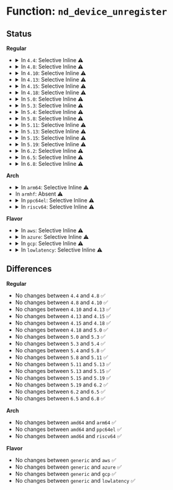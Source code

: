 # Function: <code>nd_device_unregister</code>

## Status
<b>Regular</b>
<ul>
<li>
<details>
<summary>In <code>4.4</code>: Selective Inline ⚠️</summary>

```c
void nd_device_unregister(struct device *dev, enum nd_async_mode mode);
```

**Collision:** Unique Global

**Inline:** Selective

**Transformation:** False

**Instances:**

```
In drivers/nvdimm/bus.c (ffffffff81597ac0)
Location: drivers/nvdimm/bus.c:190
Inline: True
Direct callers:
  - drivers/nvdimm/core.c:child_unregister
  - drivers/nvdimm/region.c:child_unregister
  - drivers/nvdimm/namespace_devs.c:size_store
  - drivers/nvdimm/claim.c:nd_namespace_store
```
**Symbols:**

```
ffffffff81597ac0-ffffffff81597b0b: nd_device_unregister (STB_GLOBAL)
```
</details>
</li>
<li>
<details>
<summary>In <code>4.8</code>: Selective Inline ⚠️</summary>

```c
void nd_device_unregister(struct device *dev, enum nd_async_mode mode);
```

**Collision:** Unique Global

**Inline:** Selective

**Transformation:** False

**Instances:**

```
In drivers/nvdimm/bus.c (ffffffff815ecd60)
Location: drivers/nvdimm/bus.c:453
Inline: True
Direct callers:
  - drivers/nvdimm/region.c:child_unregister
  - drivers/nvdimm/namespace_devs.c:size_store
  - drivers/nvdimm/claim.c:nd_namespace_store
```
**Symbols:**

```
ffffffff815ecd60-ffffffff815ecdab: nd_device_unregister (STB_GLOBAL)
```
</details>
</li>
<li>
<details>
<summary>In <code>4.10</code>: Selective Inline ⚠️</summary>

```c
void nd_device_unregister(struct device *dev, enum nd_async_mode mode);
```

**Collision:** Unique Global

**Inline:** Selective

**Transformation:** False

**Instances:**

```
In drivers/nvdimm/bus.c (ffffffff81619b50)
Location: drivers/nvdimm/bus.c:455
Inline: True
Direct callers:
  - drivers/nvdimm/region.c:child_unregister
  - drivers/nvdimm/namespace_devs.c:size_store
  - drivers/nvdimm/claim.c:nd_namespace_store
```
**Symbols:**

```
ffffffff81619b50-ffffffff81619b9b: nd_device_unregister (STB_GLOBAL)
```
</details>
</li>
<li>
<details>
<summary>In <code>4.13</code>: Selective Inline ⚠️</summary>

```c
void nd_device_unregister(struct device *dev, enum nd_async_mode mode);
```

**Collision:** Unique Global

**Inline:** Selective

**Transformation:** False

**Instances:**

```
In drivers/nvdimm/bus.c (ffffffff8162db40)
Location: drivers/nvdimm/bus.c:518
Inline: True
Direct callers:
  - drivers/nvdimm/region.c:child_unregister
  - drivers/nvdimm/namespace_devs.c:size_store
  - drivers/nvdimm/claim.c:nd_namespace_store
```
**Symbols:**

```
ffffffff8162db40-ffffffff8162db8b: nd_device_unregister (STB_GLOBAL)
```
</details>
</li>
<li>
<details>
<summary>In <code>4.15</code>: Selective Inline ⚠️</summary>

```c
void nd_device_unregister(struct device *dev, enum nd_async_mode mode);
```

**Collision:** Unique Global

**Inline:** Selective

**Transformation:** False

**Instances:**

```
In drivers/nvdimm/bus.c (ffffffff81696300)
Location: drivers/nvdimm/bus.c:518
Inline: True
Direct callers:
  - drivers/nvdimm/region.c:child_unregister
  - drivers/nvdimm/namespace_devs.c:size_store
  - drivers/nvdimm/claim.c:nd_namespace_store
```
**Symbols:**

```
ffffffff81696300-ffffffff8169634b: nd_device_unregister (STB_GLOBAL)
```
</details>
</li>
<li>
<details>
<summary>In <code>4.18</code>: Selective Inline ⚠️</summary>

```c
void nd_device_unregister(struct device *dev, enum nd_async_mode mode);
```

**Collision:** Unique Global

**Inline:** Selective

**Transformation:** False

**Instances:**

```
In drivers/nvdimm/bus.c (ffffffff816d23f0)
Location: drivers/nvdimm/bus.c:522
Inline: True
Direct callers:
  - drivers/nvdimm/region.c:child_unregister
  - drivers/nvdimm/namespace_devs.c:size_store
  - drivers/nvdimm/claim.c:nd_namespace_store
```
**Symbols:**

```
ffffffff816d23f0-ffffffff816d243b: nd_device_unregister (STB_GLOBAL)
```
</details>
</li>
<li>
<details>
<summary>In <code>5.0</code>: Selective Inline ⚠️</summary>

```c
void nd_device_unregister(struct device *dev, enum nd_async_mode mode);
```

**Collision:** Unique Global

**Inline:** Selective

**Transformation:** False

**Instances:**

```
In drivers/nvdimm/bus.c (ffffffff816f3af0)
Location: drivers/nvdimm/bus.c:551
Inline: True
Direct callers:
  - drivers/nvdimm/region.c:child_unregister
  - drivers/nvdimm/namespace_devs.c:size_store
  - drivers/nvdimm/claim.c:nd_namespace_store
```
**Symbols:**

```
ffffffff816f3af0-ffffffff816f3b3b: nd_device_unregister (STB_GLOBAL)
```
</details>
</li>
<li>
<details>
<summary>In <code>5.3</code>: Selective Inline ⚠️</summary>

```c
void nd_device_unregister(struct device *dev, enum nd_async_mode mode);
```

**Collision:** Unique Global

**Inline:** Selective

**Transformation:** False

**Instances:**

```
In drivers/nvdimm/bus.c (ffffffff8172ce50)
Location: drivers/nvdimm/bus.c:557
Inline: True
Direct callers:
  - drivers/nvdimm/region.c:child_unregister
  - drivers/nvdimm/namespace_devs.c:__size_store
  - drivers/nvdimm/claim.c:nd_namespace_store
```
**Symbols:**

```
ffffffff8172ce50-ffffffff8172cee6: nd_device_unregister (STB_GLOBAL)
```
</details>
</li>
<li>
<details>
<summary>In <code>5.4</code>: Selective Inline ⚠️</summary>

```c
void nd_device_unregister(struct device *dev, enum nd_async_mode mode);
```

**Collision:** Unique Global

**Inline:** Selective

**Transformation:** False

**Instances:**

```
In drivers/nvdimm/bus.c (ffffffff81750e70)
Location: drivers/nvdimm/bus.c:555
Inline: True
Direct callers:
  - drivers/nvdimm/region.c:child_unregister
  - drivers/nvdimm/namespace_devs.c:__size_store
  - drivers/nvdimm/claim.c:nd_namespace_store
```
**Symbols:**

```
ffffffff81750e70-ffffffff81750f06: nd_device_unregister (STB_GLOBAL)
```
</details>
</li>
<li>
<details>
<summary>In <code>5.8</code>: Selective Inline ⚠️</summary>

```c
void nd_device_unregister(struct device *dev, enum nd_async_mode mode);
```

**Collision:** Unique Global

**Inline:** Selective

**Transformation:** False

**Instances:**

```
In drivers/nvdimm/bus.c (ffffffff8180f6b0)
Location: drivers/nvdimm/bus.c:560
Inline: True
Direct callers:
  - drivers/nvdimm/region.c:child_unregister
  - drivers/nvdimm/namespace_devs.c:__size_store
  - drivers/nvdimm/claim.c:nd_detach_and_reset
```
**Symbols:**

```
ffffffff8180f6b0-ffffffff8180f746: nd_device_unregister (STB_GLOBAL)
```
</details>
</li>
<li>
<details>
<summary>In <code>5.11</code>: Selective Inline ⚠️</summary>

```c
void nd_device_unregister(struct device *dev, enum nd_async_mode mode);
```

**Collision:** Unique Global

**Inline:** Selective

**Transformation:** False

**Instances:**

```
In drivers/nvdimm/bus.c (ffffffff8181e5f0)
Location: drivers/nvdimm/bus.c:560
Inline: True
Direct callers:
  - drivers/nvdimm/region.c:child_unregister
  - drivers/nvdimm/namespace_devs.c:__size_store
  - drivers/nvdimm/claim.c:nd_detach_and_reset
```
**Symbols:**

```
ffffffff8181e5f0-ffffffff8181e686: nd_device_unregister (STB_GLOBAL)
```
</details>
</li>
<li>
<details>
<summary>In <code>5.13</code>: Selective Inline ⚠️</summary>

```c
void nd_device_unregister(struct device *dev, enum nd_async_mode mode);
```

**Collision:** Unique Global

**Inline:** Selective

**Transformation:** False

**Instances:**

```
In drivers/nvdimm/bus.c (ffffffff81801957)
Location: drivers/nvdimm/bus.c:557
Inline: True
Direct callers:
  - drivers/nvdimm/region.c:child_unregister
  - drivers/nvdimm/namespace_devs.c:__size_store
  - drivers/nvdimm/claim.c:nd_namespace_store
```
**Symbols:**

```
ffffffff81801de0-ffffffff81801e76: nd_device_unregister (STB_GLOBAL)
```
</details>
</li>
<li>
<details>
<summary>In <code>5.15</code>: Selective Inline ⚠️</summary>

```c
void nd_device_unregister(struct device *dev, enum nd_async_mode mode);
```

**Collision:** Unique Global

**Inline:** Selective

**Transformation:** False

**Instances:**

```
In drivers/nvdimm/bus.c (ffffffff8188be87)
Location: drivers/nvdimm/bus.c:551
Inline: True
Direct callers:
  - drivers/nvdimm/dimm_devs.c:nvdimm_delete
  - drivers/nvdimm/dimm_devs.c:nvdimm_delete
  - drivers/nvdimm/region.c:child_unregister
  - drivers/nvdimm/namespace_devs.c:__size_store
  - drivers/nvdimm/claim.c:nd_namespace_store
```
**Symbols:**

```
ffffffff8188c2e0-ffffffff8188c376: nd_device_unregister (STB_GLOBAL)
```
</details>
</li>
<li>
<details>
<summary>In <code>5.19</code>: Selective Inline ⚠️</summary>

```c
void nd_device_unregister(struct device *dev, enum nd_async_mode mode);
```

**Collision:** Unique Global

**Inline:** Selective

**Transformation:** False

**Instances:**

```
In drivers/nvdimm/bus.c (ffffffff819d52ad)
Location: drivers/nvdimm/bus.c:539
Inline: True
Direct callers:
  - drivers/nvdimm/dimm_devs.c:nvdimm_delete
  - drivers/nvdimm/region.c:child_unregister
  - drivers/nvdimm/namespace_devs.c:__size_store
  - drivers/nvdimm/claim.c:nd_namespace_store
```
**Symbols:**

```
ffffffff819d56b0-ffffffff819d5770: nd_device_unregister (STB_GLOBAL)
```
</details>
</li>
<li>
<details>
<summary>In <code>6.2</code>: Selective Inline ⚠️</summary>

```c
void nd_device_unregister(struct device *dev, enum nd_async_mode mode);
```

**Collision:** Unique Global

**Inline:** Selective

**Transformation:** False

**Instances:**

```
In drivers/nvdimm/bus.c (ffffffff81b4fd2d)
Location: drivers/nvdimm/bus.c:552
Inline: True
Direct callers:
  - drivers/nvdimm/dimm_devs.c:nvdimm_delete
  - drivers/nvdimm/region.c:child_unregister
  - drivers/nvdimm/namespace_devs.c:__size_store
  - drivers/nvdimm/claim.c:nd_namespace_store
```
**Symbols:**

```
ffffffff81b50160-ffffffff81b50220: nd_device_unregister (STB_GLOBAL)
```
</details>
</li>
<li>
<details>
<summary>In <code>6.5</code>: Selective Inline ⚠️</summary>

```c
void nd_device_unregister(struct device *dev, enum nd_async_mode mode);
```

**Collision:** Unique Global

**Inline:** Selective

**Transformation:** False

**Instances:**

```
In drivers/nvdimm/bus.c (ffffffff81ba31fd)
Location: drivers/nvdimm/bus.c:552
Inline: True
Direct callers:
  - drivers/nvdimm/dimm_devs.c:nvdimm_delete
  - drivers/nvdimm/region.c:child_unregister
  - drivers/nvdimm/namespace_devs.c:__size_store
  - drivers/nvdimm/claim.c:nd_namespace_store
```
**Symbols:**

```
ffffffff81ba3630-ffffffff81ba36f0: nd_device_unregister (STB_GLOBAL)
```
</details>
</li>
<li>
<details>
<summary>In <code>6.8</code>: Selective Inline ⚠️</summary>

```c
void nd_device_unregister(struct device *dev, enum nd_async_mode mode);
```

**Collision:** Unique Global

**Inline:** Selective

**Transformation:** False

**Instances:**

```
In drivers/nvdimm/bus.c (ffffffff81bf73bd)
Location: drivers/nvdimm/bus.c:552
Inline: True
Direct callers:
  - drivers/nvdimm/dimm_devs.c:nvdimm_delete
  - drivers/nvdimm/region.c:child_unregister
  - drivers/nvdimm/namespace_devs.c:__size_store
  - drivers/nvdimm/claim.c:nd_namespace_store
```
**Symbols:**

```
ffffffff81bf7820-ffffffff81bf78e0: nd_device_unregister (STB_GLOBAL)
```
</details>
</li>
</ul>
<b>Arch</b>
<ul>
<li>
<details>
<summary>In <code>arm64</code>: Selective Inline ⚠️</summary>

```c
void nd_device_unregister(struct device *dev, enum nd_async_mode mode);
```

**Collision:** Unique Global

**Inline:** Selective

**Transformation:** False

**Instances:**

```
In drivers/nvdimm/bus.c (ffff800010951110)
Location: drivers/nvdimm/bus.c:555
Inline: True
Direct callers:
  - drivers/nvdimm/region.c:child_unregister
  - drivers/nvdimm/namespace_devs.c:__size_store
  - drivers/nvdimm/claim.c:nd_namespace_store
```
**Symbols:**

```
ffff800010951110-ffff8000109511e8: nd_device_unregister (STB_GLOBAL)
```
</details>
</li>
<li>
In <code>armhf</code>: Absent ⚠️
</li>
<li>
<details>
<summary>In <code>ppc64el</code>: Selective Inline ⚠️</summary>

```c
void nd_device_unregister(struct device *dev, enum nd_async_mode mode);
```

**Collision:** Unique Global

**Inline:** Selective

**Transformation:** False

**Instances:**

```
In drivers/nvdimm/bus.c (c0000000009fe0e0)
Location: drivers/nvdimm/bus.c:555
Inline: True
Direct callers:
  - drivers/nvdimm/region.c:child_unregister
  - drivers/nvdimm/namespace_devs.c:__size_store
  - drivers/nvdimm/claim.c:nd_namespace_store
```
**Symbols:**

```
c0000000009fe0e0-c0000000009fe218: nd_device_unregister (STB_GLOBAL)
```
</details>
</li>
<li>
<details>
<summary>In <code>riscv64</code>: Selective Inline ⚠️</summary>

```c
void nd_device_unregister(struct device *dev, enum nd_async_mode mode);
```

**Collision:** Unique Global

**Inline:** Selective

**Transformation:** False

**Instances:**

```
In drivers/nvdimm/bus.c (ffffffe0005c106a)
Location: drivers/nvdimm/bus.c:555
Inline: True
Direct callers:
  - drivers/nvdimm/region.c:child_unregister
  - drivers/nvdimm/namespace_devs.c:__size_store
  - drivers/nvdimm/claim.c:nd_namespace_store
```
**Symbols:**

```
ffffffe0005c106a-ffffffe0005c112a: nd_device_unregister (STB_GLOBAL)
```
</details>
</li>
</ul>
<b>Flavor</b>
<ul>
<li>
<details>
<summary>In <code>aws</code>: Selective Inline ⚠️</summary>

```c
void nd_device_unregister(struct device *dev, enum nd_async_mode mode);
```

**Collision:** Unique Global

**Inline:** Selective

**Transformation:** False

**Instances:**

```
In drivers/nvdimm/bus.c (ffffffff81705560)
Location: drivers/nvdimm/bus.c:555
Inline: True
Direct callers:
  - drivers/nvdimm/region.c:child_unregister
  - drivers/nvdimm/namespace_devs.c:__size_store
  - drivers/nvdimm/claim.c:nd_namespace_store
```
**Symbols:**

```
ffffffff81705560-ffffffff817055f6: nd_device_unregister (STB_GLOBAL)
```
</details>
</li>
<li>
<details>
<summary>In <code>azure</code>: Selective Inline ⚠️</summary>

```c
void nd_device_unregister(struct device *dev, enum nd_async_mode mode);
```

**Collision:** Unique Global

**Inline:** Selective

**Transformation:** False

**Instances:**

```
In drivers/nvdimm/bus.c (ffffffff816d8fe0)
Location: drivers/nvdimm/bus.c:555
Inline: True
Direct callers:
  - drivers/nvdimm/region.c:child_unregister
  - drivers/nvdimm/namespace_devs.c:__size_store
  - drivers/nvdimm/claim.c:nd_namespace_store
```
**Symbols:**

```
ffffffff816d8fe0-ffffffff816d9076: nd_device_unregister (STB_GLOBAL)
```
</details>
</li>
<li>
<details>
<summary>In <code>gcp</code>: Selective Inline ⚠️</summary>

```c
void nd_device_unregister(struct device *dev, enum nd_async_mode mode);
```

**Collision:** Unique Global

**Inline:** Selective

**Transformation:** False

**Instances:**

```
In drivers/nvdimm/bus.c (ffffffff81744330)
Location: drivers/nvdimm/bus.c:555
Inline: True
Direct callers:
  - drivers/nvdimm/region.c:child_unregister
  - drivers/nvdimm/namespace_devs.c:__size_store
  - drivers/nvdimm/claim.c:nd_namespace_store
```
**Symbols:**

```
ffffffff81744330-ffffffff817443c6: nd_device_unregister (STB_GLOBAL)
```
</details>
</li>
<li>
<details>
<summary>In <code>lowlatency</code>: Selective Inline ⚠️</summary>

```c
void nd_device_unregister(struct device *dev, enum nd_async_mode mode);
```

**Collision:** Unique Global

**Inline:** Selective

**Transformation:** False

**Instances:**

```
In drivers/nvdimm/bus.c (ffffffff8175f780)
Location: drivers/nvdimm/bus.c:555
Inline: True
Direct callers:
  - drivers/nvdimm/region.c:child_unregister
  - drivers/nvdimm/namespace_devs.c:__size_store
  - drivers/nvdimm/claim.c:nd_namespace_store
```
**Symbols:**

```
ffffffff8175f780-ffffffff8175f816: nd_device_unregister (STB_GLOBAL)
```
</details>
</li>
</ul>

## Differences
<b>Regular</b>
<ul>
<li>
No changes between <code>4.4</code> and <code>4.8</code> ✅
</li>
<li>
No changes between <code>4.8</code> and <code>4.10</code> ✅
</li>
<li>
No changes between <code>4.10</code> and <code>4.13</code> ✅
</li>
<li>
No changes between <code>4.13</code> and <code>4.15</code> ✅
</li>
<li>
No changes between <code>4.15</code> and <code>4.18</code> ✅
</li>
<li>
No changes between <code>4.18</code> and <code>5.0</code> ✅
</li>
<li>
No changes between <code>5.0</code> and <code>5.3</code> ✅
</li>
<li>
No changes between <code>5.3</code> and <code>5.4</code> ✅
</li>
<li>
No changes between <code>5.4</code> and <code>5.8</code> ✅
</li>
<li>
No changes between <code>5.8</code> and <code>5.11</code> ✅
</li>
<li>
No changes between <code>5.11</code> and <code>5.13</code> ✅
</li>
<li>
No changes between <code>5.13</code> and <code>5.15</code> ✅
</li>
<li>
No changes between <code>5.15</code> and <code>5.19</code> ✅
</li>
<li>
No changes between <code>5.19</code> and <code>6.2</code> ✅
</li>
<li>
No changes between <code>6.2</code> and <code>6.5</code> ✅
</li>
<li>
No changes between <code>6.5</code> and <code>6.8</code> ✅
</li>
</ul>
<b>Arch</b>
<ul>
<li>
No changes between <code>amd64</code> and <code>arm64</code> ✅
</li>
<li>
No changes between <code>amd64</code> and <code>ppc64el</code> ✅
</li>
<li>
No changes between <code>amd64</code> and <code>riscv64</code> ✅
</li>
</ul>
<b>Flavor</b>
<ul>
<li>
No changes between <code>generic</code> and <code>aws</code> ✅
</li>
<li>
No changes between <code>generic</code> and <code>azure</code> ✅
</li>
<li>
No changes between <code>generic</code> and <code>gcp</code> ✅
</li>
<li>
No changes between <code>generic</code> and <code>lowlatency</code> ✅
</li>
</ul>
